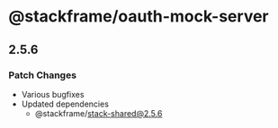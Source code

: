 # @stackframe/oauth-mock-server

## 2.5.6

### Patch Changes

- Various bugfixes
- Updated dependencies
  - @stackframe/stack-shared@2.5.6

